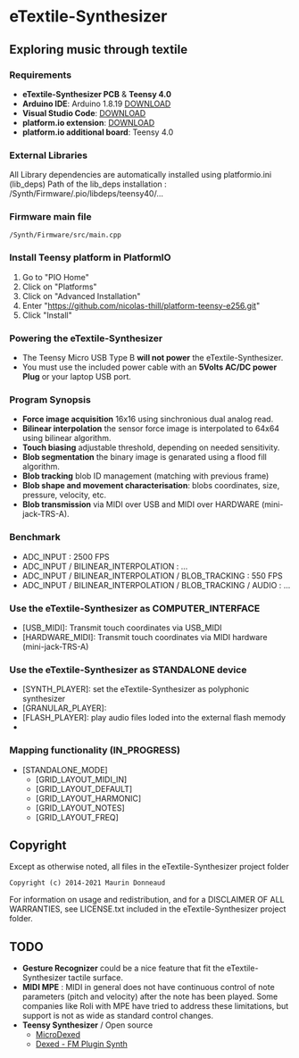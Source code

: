 # eTextile-Synthesizer
## Exploring music through textile

### Requirements
- **eTextile-Synthesizer PCB** & **Teensy 4.0**
- **Arduino IDE**: Arduino 1.8.19 [DOWNLOAD](https://www.arduino.cc/en/Main/Software/)
- **Visual Studio Code**: [DOWNLOAD](https://visualstudio.microsoft.com/)
- **platform.io extension**: [DOWNLOAD](https://platform.io/)
- **platform.io additional board**: Teensy 4.0

### External Libraries
All Library dependencies are automatically installed using platformio.ini (lib_deps)
    Path of the lib_deps installation : /Synth/Firmware/.pio/libdeps/teensy40/...

### Firmware main file
    /Synth/Firmware/src/main.cpp

### Install Teensy platform in PlatformIO
1. Go to "PIO Home"
2. Click on "Platforms"
3. Click on "Advanced Installation"
4. Enter "https://github.com/nicolas-thill/platform-teensy-e256.git"
5. Click "Install"

### Powering the eTextile-Synthesizer
- The Teensy Micro USB Type B **will not power** the eTextile-Synthesizer.
- You must use the included power cable with an **5Volts AC/DC power Plug** or your laptop USB port.

### Program Synopsis
- **Force image acquisition** 16x16 using sinchronious dual analog read.
- **Bilinear interpolation** the sensor force image is interpolated to 64x64 using bilinear algorithm.
- **Touch biasing** adjustable threshold, depending on needed sensitivity.
- **Blob segmentation** the binary image is genarated using a flood fill algorithm.
- **Blob tracking** blob ID management (matching with previous frame)
- **Blob shape and movement characterisation**: blobs coordinates, size, pressure, velocity, etc.
- **Blob transmission** via MIDI over USB and MIDI over HARDWARE (mini-jack-TRS-A).

### Benchmark
  - ADC_INPUT : 2500 FPS
  - ADC_INPUT / BILINEAR_INTERPOLATION : ...
  - ADC_INPUT / BILINEAR_INTERPOLATION / BLOB_TRACKING : 550 FPS
  - ADC_INPUT / BILINEAR_INTERPOLATION / BLOB_TRACKING / AUDIO : ...

### Use the eTextile-Synthesizer as COMPUTER_INTERFACE
- [USB_MIDI]: Transmit touch coordinates via USB_MIDI
- [HARDWARE_MIDI]: Transmit touch coordinates via MIDI hardware (mini-jack-TRS-A)

### Use the eTextile-Synthesizer as STANDALONE device
- [SYNTH_PLAYER]: set the eTextile-Synthesizer as polyphonic synthesizer
- [GRANULAR_PLAYER]: 
- [FLASH_PLAYER]: play audio files loded into the external flash memody 
- [MOOG]: TODO

### Mapping functionality (IN_PROGRESS)
- [STANDALONE_MODE]
  - [GRID_LAYOUT_MIDI_IN]
  - [GRID_LAYOUT_DEFAULT]
  - [GRID_LAYOUT_HARMONIC]
  - [GRID_LAYOUT_NOTES]
  - [GRID_LAYOUT_FREQ]

## Copyright
Except as otherwise noted, all files in the eTextile-Synthesizer project folder

    Copyright (c) 2014-2021 Maurin Donneaud

For information on usage and redistribution, and for a DISCLAIMER OF ALL
WARRANTIES, see LICENSE.txt included in the eTextile-Synthesizer project folder.

## TODO
- **Gesture Recognizer** could be a nice feature that fit the eTextile-Synthesizer tactile surface.
- **MIDI MPE** : MIDI in general does not have continuous control of note parameters (pitch and velocity) after the note has been played. Some companies like Roli with MPE have tried to address these limitations, but support is not as wide as standard control changes.
- **Teensy Synthesizer** / Open source
    - [MicroDexed](https://www.parasitstudio.de/)
    - [Dexed - FM Plugin Synth](https://github.com/asb2m10/dexed)
